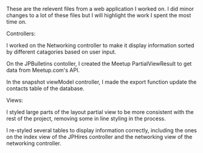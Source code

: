 These are the relevent files from a web application I worked on. I did minor changes to a lot of these files but I will highlight the work I spent the most time on.

Controllers:

I worked on the Networking controller to make it display information sorted by different catagories based on user input.

On the JPBulletins contoller, I created the Meetup PartialViewResult to get data from Meetup.com's API. 

In the snapshot viewModel controller, I made the export function update the contacts table of the database. 

Views:

I styled large parts of the layout partial view to be more consistent with the rest of the project, removing some in line styling in the process.

I re-styled several tables to display information correctly, including the ones on the index view of the JPHires controller and the networking view of the networking controller. 
